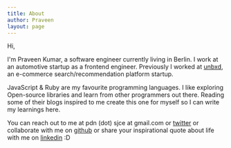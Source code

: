 ```yaml
---
title: About
author: Praveen
layout: page
---
```

Hi,

I'm Praveen Kumar, a software engineer currently living in Berlin.
I work at an automotive startup as a frontend engineer.
Previously I worked at [unbxd][1], an e-commerce search/recommendation platform startup.

JavaScript & Ruby are my favourite programming languages. I like exploring Open-source libraries and learn from other programmers out there. Reading some of their blogs inspired to me create this one for myself so I can write my learnings here.

You can reach out to me at pdn (dot) sjce at gmail.com
 or [twitter][2] or collaborate with me on [github][3] or share your inspirational quote about life with me on [linkedin][4] :D


 [1]: http://www.unbxd.com/
 [2]: https://twitter.com/metapraveen
 [3]: https://github.com/metapraveen
 [4]: https://www.linkedin.com/in/metapraveen